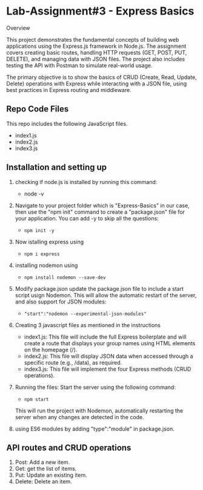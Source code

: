 # **Lab-Assignment#3 - Express Basics**

Overview

This project demonstrates the fundamental concepts of building web applications using the Express.js framework in Node.js. The assignment covers creating basic routes, handling HTTP requests (GET, POST, PUT, DELETE), and managing data with JSON files. The project also includes testing the API with Postman to simulate real-world usage.

The primary objective is to show the basics of CRUD (Create, Read, Update, Delete) operations with Express while interacting with a JSON file, using best practices in Express routing and middleware.

## Repo Code Files

This repo includes the following JavaScript files. 

- index1.js
- index2.js
- index3.js

## Installation and setting up
1. checking if node.js is installed by running this command:
   - node -v
2. Navigate to your project folder which is "Express-Basics" in our case, then use the "npm init" command to create a "package.json" file for your application.
   You can add -y to skip all the questions:
   - `npm init -y`
3. Now istalling express using
   - `npm i express`
4. installing nodemon using
   - `npm install nodemon --save-dev`
5. Modify package.json
   update the package.json file to include a start script usign Nodemon. This will allow the automatic restart of the server, and also support for JSON modules:
   - `"start":"nodemon --experimental-json-modules"`
6. Creating 3 javascript files as mentioned in the instructions
   - index1.js: This file will include the full Express boilerplate and will create a route that displays your group names using HTML elements on the homepage (/).
   - index2.js: This file will display JSON data when accessed through a specific route (e.g., /data), as required.
   - index3.js: This file will implement the four Express methods (CRUD operations).
8. Running the files: Start the server using the following command:
   - `npm start`
   
    This will run the project with Nodemon, automatically restarting the server when any           changes   are detected in the code.
9. using ES6 modules by adding "type":"module" in package.json.

## API routes and CRUD operations

1. Post: Add a new item.
2. Get: get the list of items.
3. Put: Update an existing item.
4. Delete: Delete an item.
